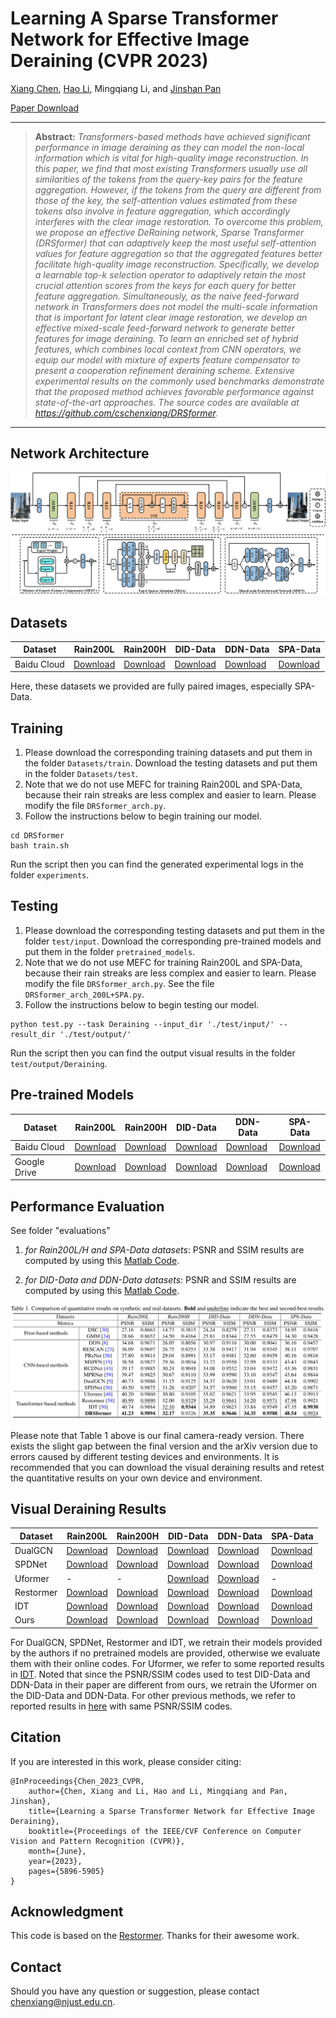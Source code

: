 # Learning A Sparse Transformer Network for Effective Image Deraining (CVPR 2023)

[Xiang Chen](https://cschenxiang.github.io/), [Hao Li](https://house-leo.github.io/), Mingqiang Li, and [Jinshan Pan](https://jspan.github.io/)

[Paper Download](https://openaccess.thecvf.com/content/CVPR2023/html/Chen_Learning_a_Sparse_Transformer_Network_for_Effective_Image_Deraining_CVPR_2023_paper.html)

<hr />

> **Abstract:** *Transformers-based methods have achieved significant performance in image deraining as they can model the non-local information which is vital for high-quality image reconstruction. In this paper, we find that most existing Transformers usually use all similarities of the tokens from the query-key pairs for the feature aggregation. However, if the tokens from the query are different from those of the key, the self-attention values estimated from these tokens also involve in feature aggregation, which accordingly interferes with the clear image restoration. To overcome this problem, we propose an effective DeRaining network, Sparse Transformer (DRSformer) that can adaptively keep the most useful self-attention values for feature aggregation so that the aggregated features better facilitate high-quality image reconstruction. Specifically, we develop a learnable top-k selection operator to adaptively retain the most crucial attention scores from the keys for each query for better feature aggregation. Simultaneously, as the naive feed-forward network in Transformers does not model the multi-scale information that is important for latent clear image restoration, we develop an effective mixed-scale feed-forward network to generate better features for image deraining. To learn an enriched set of hybrid features, which combines local context from CNN operators, we equip our model with mixture of experts feature compensator to present a cooperation refinement deraining scheme. Extensive experimental results on the commonly used benchmarks demonstrate that the proposed method achieves favorable performance against state-of-the-art approaches. The source codes are available at https://github.com/cschenxiang/DRSformer.*
<hr />

## Network Architecture

<img src = "figs/network.png">

## Datasets
<table>
<thead>
  <tr>
    <th>Dataset</th>
    <th>Rain200L</th>
    <th>Rain200H</th>
    <th>DID-Data</th>
    <th>DDN-Data</th>
    <th>SPA-Data</th>
  </tr>
</thead>
<tbody>
  <tr>
    <td>Baidu Cloud</td>
    <td> <a href="https://pan.baidu.com/s/1rTb4qU3fCEA4MRpQss__DA?pwd=s2yx">Download</a> </td>
    <td> <a href="https://pan.baidu.com/s/1KK8R2bPKgcOX8gMXSuKtCQ?pwd=z9br">Download</a> </td>
    <td> <a href="https://pan.baidu.com/s/1aPFJExxxTBOzJjngMAOQDA?pwd=5luo">Download</a> </td>
    <td> <a href="https://pan.baidu.com/s/1g_m7RfSUJUtknlWugO1nrw?pwd=ldzo">Download</a> </td>
    <td> <a href="https://pan.baidu.com/s/1YfxC5OvgYcQCffEttFz8Kg?pwd=yjow">Download</a> </td>
  </tr>
</tbody>
</table>
Here, these datasets we provided are fully paired images, especially SPA-Data. 

## Training
1. Please download the corresponding training datasets and put them in the folder `Datasets/train`. Download the testing datasets and put them in the folder `Datasets/test`. 
2. Note that we do not use MEFC for training Rain200L and SPA-Data, because their rain streaks are less complex and easier to learn. Please modify the file `DRSformer_arch.py`.
3. Follow the instructions below to begin training our model.
```
cd DRSformer
bash train.sh
```
Run the script then you can find the generated experimental logs in the folder `experiments`.

## Testing
1. Please download the corresponding testing datasets and put them in the folder `test/input`. Download the corresponding pre-trained models and put them in the folder `pretrained_models`.
2. Note that we do not use MEFC for training Rain200L and SPA-Data, because their rain streaks are less complex and easier to learn. Please modify the file `DRSformer_arch.py`. See the file `DRSformer_arch_200L+SPA.py`.
3. Follow the instructions below to begin testing our model.
```
python test.py --task Deraining --input_dir './test/input/' --result_dir './test/output/'
```
Run the script then you can find the output visual results in the folder `test/output/Deraining`.

## Pre-trained Models
<table>
<thead>
  <tr>
    <th>Dataset</th>
    <th>Rain200L</th>
    <th>Rain200H</th>
    <th>DID-Data</th>
    <th>DDN-Data</th>
    <th>SPA-Data</th>
  </tr>
</thead>
<tbody>
  <tr>
    <td>Baidu Cloud</td>
    <td> <a href="https://pan.baidu.com/s/1uj7TWVr4Ys00Xfc8i-AquQ?pwd=kzj5">Download</a> </td>
    <td> <a href="https://pan.baidu.com/s/1paqtkKfdjLGetnRVhDb6LQ?pwd=j10m">Download</a> </td>
    <td> <a href="https://pan.baidu.com/s/1xSS5N5gUkpQ_Jl8MUz6wlw?pwd=nact">Download</a> </td>
    <td> <a href="https://pan.baidu.com/s/1RKG-Eel29lgi0nHwdk2JIw?pwd=hj6r">Download</a> </td>
    <td> <a href="https://pan.baidu.com/s/1Jp5sAsFFmJmko7ZwHdKmxQ?pwd=vfvt">Download</a> </td>
  </tr>
</tbody>
<tbody>
  <tr>
    <td>Google Drive</td>
    <td> <a href="https://drive.google.com/file/d/1Mm6hWdpjo9eEoNlCHAxd03etY3ks-zyy/view?usp=sharing">Download</a> </td>
    <td> <a href="https://drive.google.com/file/d/1mt8ydHE540_qtytger4dVcv6xqZ5YMhh/view?usp=sharing">Download</a> </td>
    <td> <a href="https://drive.google.com/file/d/1U_UEGPhYRJ-G10-Dypr7FbwDRGmroAHC/view?usp=sharing">Download</a> </td>
    <td> <a href="https://drive.google.com/file/d/1kwPOfufdUf9bCZ-OvwIziw-6ZRdcT2RX/view?usp=sharing">Download</a> </td>
    <td> <a href="https://drive.google.com/file/d/1i33Zmb1YXdLcalJOIP7YTegjnuTsVcC1/view?usp=sharing">Download</a> </td>
  </tr>
</tbody>
</table>

## Performance Evaluation
See folder "evaluations" 

1) *for Rain200L/H and SPA-Data datasets*: 
PSNR and SSIM results are computed by using this [Matlab Code](https://github.com/swz30/Restormer/blob/main/Deraining/evaluate_PSNR_SSIM.m).

2) *for DID-Data and DDN-Data datasets*: 
PSNR and SSIM results are computed by using this [Matlab Code](https://github.com/hongwang01/RCDNet/tree/master/Performance_evaluation).

<img src = "figs/table.png">

Please note that Table 1 above is our final camera-ready version. There exists the slight gap between the final version and the arXiv version due to errors caused by different testing devices and environments. It is recommended that you can download the visual deraining results and retest the quantitative results on your own device and environment.

## Visual Deraining Results
<table>
<thead>
  <tr>
    <th>Dataset</th>
    <th>Rain200L</th>
    <th>Rain200H</th>
    <th>DID-Data</th>
    <th>DDN-Data</th>
    <th>SPA-Data</th>
  </tr>
</thead>
<tbody>
  <tr>
    <td>DualGCN</td>
    <td> <a href="https://pan.baidu.com/s/1o9eLMv7Zfk_GC9F4eWC2kw?pwd=v8qy">Download</a> </td>
    <td> <a href="https://pan.baidu.com/s/1QiKh5fTV-QSdnwMsZdDe9Q?pwd=jnc9">Download</a> </td>
    <td> <a href="https://pan.baidu.com/s/1Wh7eJdOwXPABz5aOBPDHaA?pwd=3gdx">Download</a> </td>
    <td> <a href="https://pan.baidu.com/s/1ML1A1boxwX38TGccTzr6KA?pwd=1mdx">Download</a> </td>
    <td> <a href="https://pan.baidu.com/s/16RHVyrBoPnOhW1QuglRmlw?pwd=lkeb">Download</a> </td>
  </tr>
  <tr>
    <td>SPDNet</td>
    <td> <a href="https://pan.baidu.com/s/1u9F4IxA8GCxKGk6__W81Og?pwd=y39h">Download</a> </td>
    <td> <a href="https://pan.baidu.com/s/1wSTwW6ewBUgNLj7l7i6HzQ?pwd=mry2">Download</a> </td>
    <td> <a href="https://pan.baidu.com/s/1z3b60LHOyi8MLcn8fdNc8A?pwd=klci">Download</a> </td>
    <td> <a href="https://pan.baidu.com/s/130e74ISgZtlaw8w6ZzJgvQ?pwd=19bm">Download</a> </td>
    <td> <a href="https://pan.baidu.com/s/1J0ybwnuT__ZGQZNbMTfw8Q?pwd=dd98">Download</a> </td>
  </tr>
  <tr>
    <td>Uformer</td>
    <td> - </td>
    <td> - </td>
    <td> <a href="https://pan.baidu.com/s/1fWLjSCSaewz1QXdddkpkIw?pwd=4uur">Download</a> </td>
    <td> <a href="https://pan.baidu.com/s/1cWY7piDJRF05qKYPNXt_cA?pwd=39bj">Download</a> </td>
    <td> - </td>
  </tr>
  <tr>
    <td>Restormer</td>
    <td> <a href="https://pan.baidu.com/s/1jv6PUMO7h_Tc4ovrCLQsSw?pwd=6a2z">Download</a> </td>
    <td> <a href="https://pan.baidu.com/s/16R0YamX-mfn6j9sYP7QpvA?pwd=9m1r">Download</a> </td>
    <td> <a href="https://pan.baidu.com/s/1b8lrKE82wgM8RiYaMI6ZQA?pwd=1hql">Download</a> </td>
    <td> <a href="https://pan.baidu.com/s/1GGqsfUOdoxod9vAUxB54PA?pwd=crj4">Download</a> </td>
    <td> <a href="https://pan.baidu.com/s/1IG4T1Bz--FrDAuV6o-fykA?pwd=b40z">Download</a> </td>
  </tr>
  <tr>
    <td>IDT</td>
    <td> <a href="https://pan.baidu.com/s/1jhHCHT64aDknc4g0ELZJGA?pwd=v4yd">Download</a> </td>
    <td> <a href="https://pan.baidu.com/s/10TZzZH0HisPV0Mw-E4SlTQ?pwd=77i4">Download</a> </td>
    <td> <a href="https://pan.baidu.com/s/1svMZAUvs6P6RRNGyCTaeAA?pwd=8uxx">Download</a> </td>
    <td> <a href="https://pan.baidu.com/s/1FSf3-9HEIQ-lLGRWesyszQ?pwd=0ey6">Download</a> </td>
    <td> <a href="https://pan.baidu.com/s/16hfo5VeUhzu6NYdcgf7-bg?pwd=b862">Download</a> </td>
  </tr>
  <tr>
    <td>Ours</td>
    <td> <a href="https://pan.baidu.com/s/1-ElpyJigVnpt5xDFE6Pqqw?pwd=hyuv">Download</a> </td>
    <td> <a href="https://pan.baidu.com/s/13aJKxH7V_6CIAynbkHXIyQ?pwd=px2j">Download</a> </td>
    <td> <a href="https://pan.baidu.com/s/1Xl3q05rZYmNEtQp5eLTTKw?pwd=t879">Download</a> </td>
    <td> <a href="https://pan.baidu.com/s/1D36Z0cEVPPbm5NljV-8yoA?pwd=9vtz">Download</a> </td>
    <td> <a href="https://pan.baidu.com/s/1Rc36xXlfaIyx3s2gqUg_Bg?pwd=bl4n">Download</a> </td>
  </tr>
</tbody>
</table>

For DualGCN, SPDNet, Restormer and IDT, we retrain their models provided by the authors if no pretrained models are provided, otherwise we evaluate them with their online codes. For Uformer, we refer to some reported results in [IDT](https://github.com/jiexiaou/IDT). Noted that since the PSNR/SSIM codes used to test DID-Data and DDN-Data in their paper are different from ours, we retrain the Uformer on the DID-Data and DDN-Data. For other previous methods, we refer to reported results in [here](https://ieeexplore.ieee.org/document/10035447/) with same PSNR/SSIM codes.

## Citation
If you are interested in this work, please consider citing:

    @InProceedings{Chen_2023_CVPR,
        author={Chen, Xiang and Li, Hao and Li, Mingqiang and Pan, Jinshan}, 
        title={Learning a Sparse Transformer Network for Effective Image Deraining},
        booktitle={Proceedings of the IEEE/CVF Conference on Computer Vision and Pattern Recognition (CVPR)},
        month={June},
        year={2023},
        pages={5896-5905}
    }

## Acknowledgment
This code is based on the [Restormer](https://github.com/swz30/Restormer). Thanks for their awesome work.

## Contact
Should you have any question or suggestion, please contact chenxiang@njust.edu.cn.
